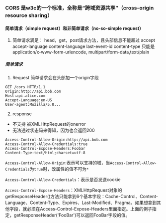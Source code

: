 ### CORS 是w3c的一个标准，全称是“跨域资源共享”（cross-origin resource sharing）

#### 简单请求（simple request）和非简单请求（no-so-simple request）

1. 简单请求满足：
head，get，post请求方法，且头部信息不能超过 accept accept-language content-language last-event-id content-type 只能是application/x-www-form-urlencode, multipart/form-data,text/plain



##### 简单请求
1. Request
简单请求会在头部加一个origin字段
```
GET /cors HTTP/1.1
Origin:http://api.bob.com
Host:api.alice.com
Accept-Language:en-US
User-agent:Mozilla/5.0...
```

2. response
  - 不支持 被XMLHttpRequest的onerror
  - 无法通过状态码来得知，因为也会返回200
```
Access-Control-Allow-Origin:http://api.bob.com
Access-Control-Allow-Credentials:true
Access-Control-Expose-Headers:Foobar
Content-Type:text/html;charset=utf-8
```
```Access-Control-Allow-Origin```:表示可以支持的域，当```Access-Control-Allow-Credentials```为```true```时，改属性的值不可为```*```

```Access-Control-Allow-Credentials```：表示是否发送cookie

```Access-Control-Expose-Headers```：XMLHttpRequest对象的getResponseHeader()方法只能拿到6个基本字段：Cache-Control、Content-Language、Content-Type、Expires、Last-Modified、Pragma。如果想拿到其他字段，就必须在Access-Control-Expose-Headers里面指定。上面的例子指定，getResponseHeader('FooBar')可以返回FooBar字段的值。